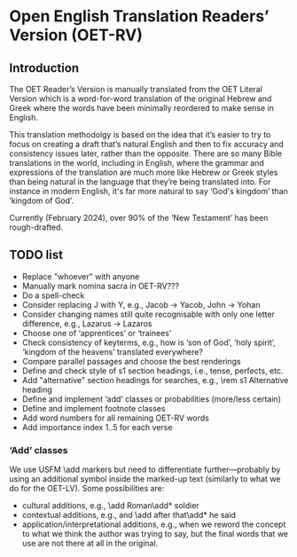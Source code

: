 # Open English Translation Readers’ Version (OET-RV)

## Introduction

The OET Reader’s Version is manually translated from the OET Literal Version
which is a word-for-word translation of the original Hebrew and Greek
where the words have been minimally reordered to make sense in English.

This translation methodolgy is based on the idea that it’s easier
to try to focus on creating a draft that’s natural English
and then to fix accuracy and consistency issues later, rather than the opposite.
There are so many Bible translations in the world,
including in English,
where the grammar and expressions of the translation are much more like Hebrew or Greek styles than being natural in the language that they’re being translated into.
For instance in modern English, it's far more natural to say
‘God's kingdom’ than ‘kingdom of God’.

Currently (February 2024), over 90% of the ‘New Testament’ has been rough-drafted.

## TODO list

- Replace "whoever" with anyone
- Manually mark nomina sacra in OET-RV???
- Do a spell-check
- Consider replacing J with Y, e.g., Jacob -> Yacob, John -> Yohan
- Consider changing names still quite recognisable with only one letter difference, e.g., Lazarus -> Lazaros
- Choose one of ‘apprentices’ or ‘trainees’
- Check consistency of keyterms, e.g., how is ‘son of God’, ‘holy spirit’, ‘kingdom of the heavens’ translated everywhere?
- Compare parallel passages and choose the best renderings
- Define and check style of s1 section headings, i.e., tense, perfects, etc.
- Add "alternative" section headings for searches, e.g., \rem s1 Alternative heading
- Define and implement ‘add’ classes or probabilities (more/less certain)
- Define and implement footnote classes
- Add word numbers for all remaining OET-RV words
- Add importance index 1..5 for each verse

### ‘Add’ classes

We use USFM \add markers but need to differentiate further—probably by using an additional symbol inside the marked-up text (similarly to what we do for the OET-LV). Some possibilities are:

- cultural additions, e.g., \add Roman\add* soldier
- contextual additions, e.g., and \add after that\add* he said
- application/interpretational additions, e.g., when we reword the concept to what we think the author was trying to say, but the final words that we use are not there at all in the original.
